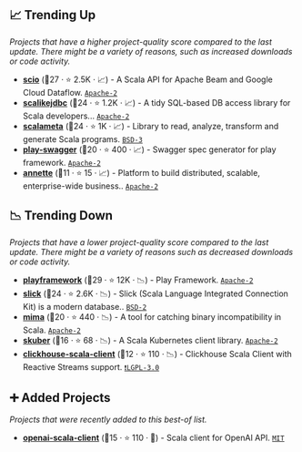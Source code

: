 ## 📈 Trending Up

_Projects that have a higher project-quality score compared to the last update. There might be a variety of reasons, such as increased downloads or code activity._

- <b><a href="https://github.com/spotify/scio">scio</a></b> (🥇27 ·  ⭐ 2.5K · 📈) - A Scala API for Apache Beam and Google Cloud Dataflow. <code><a href="http://bit.ly/3nYMfla">Apache-2</a></code>
- <b><a href="https://github.com/scalikejdbc/scalikejdbc">scalikejdbc</a></b> (🥇24 ·  ⭐ 1.2K · 📈) - A tidy SQL-based DB access library for Scala developers... <code><a href="http://bit.ly/3nYMfla">Apache-2</a></code>
- <b><a href="https://github.com/scalameta/scalameta">scalameta</a></b> (🥇24 ·  ⭐ 1K · 📈) - Library to read, analyze, transform and generate Scala programs. <code><a href="http://bit.ly/3aKzpTv">BSD-3</a></code>
- <b><a href="https://github.com/iheartradio/play-swagger">play-swagger</a></b> (🥇20 ·  ⭐ 400 · 📈) - Swagger spec generator for play framework. <code><a href="http://bit.ly/3nYMfla">Apache-2</a></code>
- <b><a href="https://github.com/annetteplatform/annette">annette</a></b> (🥉11 ·  ⭐ 15 · 📈) - Platform to build distributed, scalable, enterprise-wide business.. <code><a href="http://bit.ly/3nYMfla">Apache-2</a></code>

## 📉 Trending Down

_Projects that have a lower project-quality score compared to the last update. There might be a variety of reasons such as decreased downloads or code activity._

- <b><a href="https://github.com/playframework/playframework">playframework</a></b> (🥇29 ·  ⭐ 12K · 📉) - Play Framework. <code><a href="http://bit.ly/3nYMfla">Apache-2</a></code>
- <b><a href="https://github.com/slick/slick">slick</a></b> (🥇24 ·  ⭐ 2.6K · 📉) - Slick (Scala Language Integrated Connection Kit) is a modern database.. <code><a href="http://bit.ly/3rqEWVr">BSD-2</a></code>
- <b><a href="https://github.com/lightbend/mima">mima</a></b> (🥇20 ·  ⭐ 440 · 📉) - A tool for catching binary incompatibility in Scala. <code><a href="http://bit.ly/3nYMfla">Apache-2</a></code>
- <b><a href="https://github.com/hagay3/skuber">skuber</a></b> (🥈16 ·  ⭐ 68 · 📉) - A Scala Kubernetes client library. <code><a href="http://bit.ly/3nYMfla">Apache-2</a></code>
- <b><a href="https://github.com/crobox/clickhouse-scala-client">clickhouse-scala-client</a></b> (🥉12 ·  ⭐ 110 · 📉) - Clickhouse Scala Client with Reactive Streams support. <code><a href="http://bit.ly/37RvQcA">❗️LGPL-3.0</a></code>

## ➕ Added Projects

_Projects that were recently added to this best-of list._

- <b><a href="https://github.com/cequence-io/openai-scala-client">openai-scala-client</a></b> (🥉15 ·  ⭐ 110 · 🐣) - Scala client for OpenAI API. <code><a href="http://bit.ly/34MBwT8">MIT</a></code>

